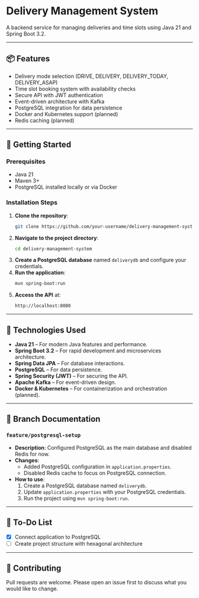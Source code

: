 # Delivery Management System

A backend service for managing deliveries and time slots using Java 21 and Spring Boot 3.2.

---

## 📦 Features
- Delivery mode selection (DRIVE, DELIVERY, DELIVERY_TODAY, DELIVERY_ASAP)
- Time slot booking system with availability checks
- Secure API with JWT authentication
- Event-driven architecture with Kafka
- PostgreSQL integration for data persistence
- Docker and Kubernetes support (planned)
- Redis caching (planned)

---

## 🚀 Getting Started

### Prerequisites
- Java 21
- Maven 3+
- PostgreSQL installed locally or via Docker

### Installation Steps
1. **Clone the repository**:
   ```bash
   git clone https://github.com/your-username/delivery-management-system.git
   ```
2. **Navigate to the project directory**:
   ```bash
   cd delivery-management-system
   ```
3. **Create a PostgreSQL database** named `deliverydb` and configure your credentials.
4. **Run the application**:
   ```bash
   mvn spring-boot:run
   ```
5. **Access the API** at:
   ```bash
   http://localhost:8080
   ```

---

## 🔧 Technologies Used
- **Java 21** – For modern Java features and performance.
- **Spring Boot 3.2** – For rapid development and microservices architecture.
- **Spring Data JPA** – For database interactions.
- **PostgreSQL** – For data persistence.
- **Spring Security (JWT)** – For securing the API.
- **Apache Kafka** – For event-driven design.
- **Docker & Kubernetes** – For containerization and orchestration (planned).

---

## 🌿 Branch Documentation

### `feature/postgresql-setup`
- **Description**: Configured PostgreSQL as the main database and disabled Redis for now.
- **Changes**:
    - Added PostgreSQL configuration in `application.properties`.
    - Disabled Redis cache to focus on PostgreSQL connection.
- **How to use**:
    1. Create a PostgreSQL database named `deliverydb`.
    2. Update `application.properties` with your PostgreSQL credentials.
    3. Run the project using `mvn spring-boot:run`.

---

## 📄 To-Do List
- [x] Connect application to PostgreSQL
- [ ] Create project structure with hexagonal architecture
---

## 🤝 Contributing
Pull requests are welcome. Please open an issue first to discuss what you would like to change.
